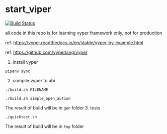 # start_viper
[![Build Status](https://github.com/bxdoan/start_viper/actions/workflows/main.yml/badge.svg)](https://github.com/bxdoan/start_viper/actions/workflows/main.yml/badge.svg)

all code in this repo is for learning vyper framework only, not for production

ref. https://vyper.readthedocs.io/en/stable/vyper-by-example.html

ref. https://github.com/vyperlang/vyper

1. install vyper
```shell
pipenv sync
```

2. compile vyper to abi
```shell
./build.sh FILENAME

./build.sh simple_open_aution
```

The result of build will be in `gen` folder
3. tests
```shell
./quicktest.sh
```

The result of build will be in `tmp` folder
